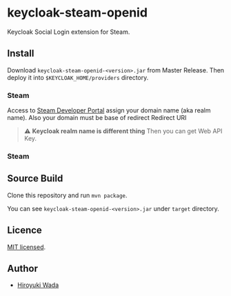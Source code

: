 # keycloak-steam-openid

Keycloak Social Login extension for Steam.


## Install

Download `keycloak-steam-openid-<version>.jar` from Master Release.
Then deploy it into `$KEYCLOAK_HOME/providers` directory.


### Steam
Access to [Steam Developer Portal](https://steamcommunity.com/dev/apikey) assign your domain name (aka realm name).
Also your domain must be base of redirect Redirect URI
> :warning: **Keycloak realm name is different thing**
Then you can get Web API Key.

### Steam


## Source Build

Clone this repository and run `mvn package`.

You can see `keycloak-steam-openid-<version>.jar` under `target` directory.

## Licence

[MIT licensed](./LICENSE).

## Author

- [Hiroyuki Wada](https://github.com/hakancoruhh)

